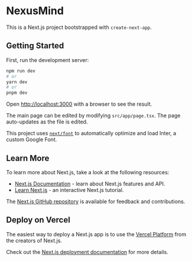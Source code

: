 # NexusMind

This is a Next.js project bootstrapped with `create-next-app`.

## Getting Started

First, run the development server:

```bash
npm run dev
# or
yarn dev
# or
pnpm dev
```

Open [http://localhost:3000](http://localhost:3000) with a browser to see the result.

The main page can be edited by modifying `src/app/page.tsx`. The page auto-updates as the file is edited.

This project uses [`next/font`](https://nextjs.org/docs/basic-features/font-optimization) to automatically optimize and load Inter, a custom Google Font.

## Learn More

To learn more about Next.js, take a look at the following resources:

- [Next.js Documentation](https://nextjs.org/docs) - learn about Next.js features and API.
- [Learn Next.js](https://nextjs.org/learn) - an interactive Next.js tutorial.

The [Next.js GitHub repository](https://github.com/vercel/next.js/) is available for feedback and contributions.

## Deploy on Vercel

The easiest way to deploy a Next.js app is to use the [Vercel Platform](httpss://vercel.com/new?utm_source=create-next-app&utm_medium=appdir-template-tw&utm_campaign=create-next-app) from the creators of Next.js.

Check out the [Next.js deployment documentation](https://nextjs.org/docs/deployment) for more details.
